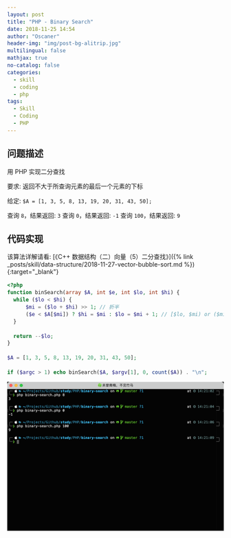 ```yaml
---
layout: post
title: "PHP - Binary Search"
date: 2018-11-25 14:54
author: "Oscaner"
header-img: "img/post-bg-alitrip.jpg"
multilingual: false
mathjax: true
no-catalog: false
categories:
  - skill
  - coding
  - php
tags:
  - Skill
  - Coding
  - PHP
---
```


## 问题描述

用 PHP 实现二分查找

要求: 返回不大于所查询元素的最后一个元素的下标

给定: `$A = [1, 3, 5, 8, 13, 19, 20, 31, 43, 50];`

查询 `8`，结果返回: `3`
查询 `0`，结果返回: `-1`
查询 `100`，结果返回: `9`

## 代码实现

该算法详解请看: [《C++ 数据结构（二）向量（5）二分查找》]({% link _posts/skill/data-structure/2018-11-27-vector-bubble-sort.md %}){:target="_blank"}

```php
<?php
function binSearch(array $A, int $e, int $lo, int $hi) {
  while ($lo < $hi) {
      $mi = ($lo + $hi) >> 1; // 折半
      ($e < $A[$mi]) ? $hi = $mi : $lo = $mi + 1; // [$lo, $mi) or ($mi, $hi)
  }

  return --$lo;
}

$A = [1, 3, 5, 8, 13, 19, 20, 31, 43, 50];

if ($argc > 1) echo binSearch($A, $argv[1], 0, count($A)) . "\n";
```

![1.png](/img/in-post/skill/coding/post-php-binary-search/1.png)

